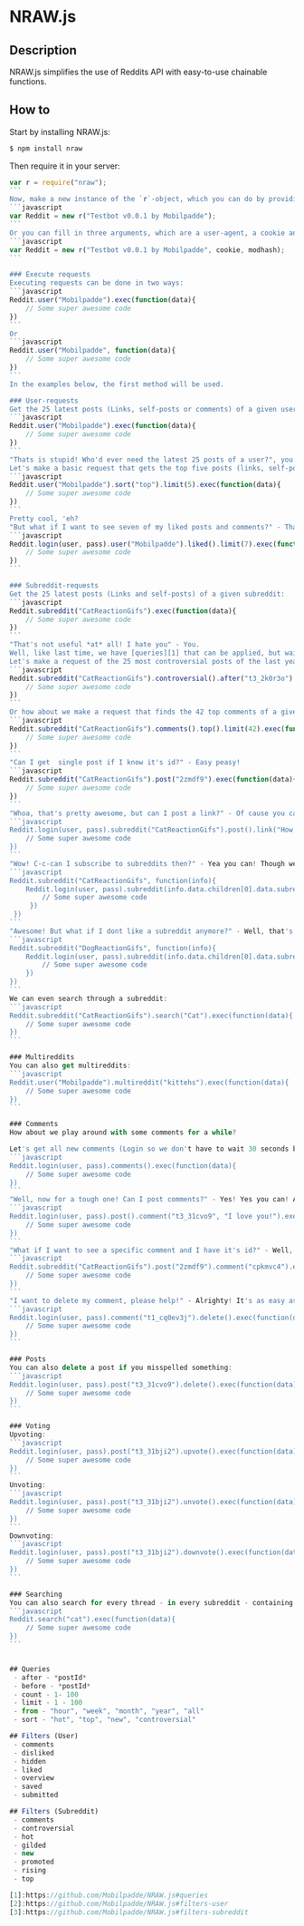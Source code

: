 # NRAW.js

## Description
NRAW.js simplifies the use of Reddits API with easy-to-use chainable functions.

## How to
Start by installing NRAW.js:
```sh
$ npm install nraw
```
Then require it in your server:
````javascript
var r = require("nraw");
```
Now, make a new instance of the `r`-object, which you can do by providing a User-agent.
```javascript
var Reddit = new r("Testbot v0.0.1 by Mobilpadde");
```
Or you can fill in three arguments, which are a user-agent, a cookie and the modhash of a reddit-user: 
```javascript
var Reddit = new r("Testbot v0.0.1 by Mobilpadde", cookie, modhash);
```

### Execute requests
Executing requests can be done in two ways:  
```javascript
Reddit.user("Mobilpadde").exec(function(data){
    // Some super awesome code
})
```
Or
```javascript
Reddit.user("Mobilpadde", function(data){
    // Some super awesome code
})
```
In the examples below, the first method will be used.

### User-requests
Get the 25 latest posts (Links, self-posts or comments) of a given user:
```javascript
Reddit.user("Mobilpadde").exec(function(data){
    // Some super awesome code
})
```
"Thats is stupid! Who'd ever need the latest 25 posts of a user?", you say? Well, NRAW.js is smart enough to handle [queries][1] too!  
Let's make a basic request that gets the top five posts (links, self-posts and comments) of a user:
```javascript
Reddit.user("Mobilpadde").sort("top").limit(5).exec(function(data){
    // Some super awesome code
})
```
Pretty cool, 'eh?  
"But what if I want to see seven of my liked posts and comments?" - That's super easy too! Simply use the `login`-function and the `liked`-[filter][2]:
```javascript
Reddit.login(user, pass).user("Mobilpadde").liked().limit(7).exec(function(data){
    // Some super awesome code
})
```

### Subreddit-requests
Get the 25 latest posts (Links and self-posts) of a given subreddit:
```javascript
Reddit.subreddit("CatReactionGifs").exec(function(data){
    // Some super awesome code
})
```
"That's not useful *at* all! I hate you" - You.
Well, like last time, we have [queries][1] that can be applied, but wait! There's more! Subreddits even have the ability to have [filters][3] applied to them!  
Let's make a request of the 25 most controversial posts of the last year from a given subreddit, but after the post with the id of `t3_2k0r3o`:
```javascript
Reddit.subreddit("CatReactionGifs").controversial().after("t3_2k0r3o").exec(function(data){
    // Some super awesome code
})
```
Or how about we make a request that finds the 42 top comments of a given subreddit, using the [filter][3] `comments`:
```javascript
Reddit.subreddit("CatReactionGifs").comments().top().limit(42).exec(function(data){
    // Some super awesome code
})
```
"Can I get  single post if I know it's id?" - Easy peasy!
```javascript
Reddit.subreddit("CatReactionGifs").post("2zmdf9").exec(function(data){
	// Some super awesome code
})
```
"Whoa, that's pretty awesome, but can I post a link?" - Of cause you can! We just need to login and use the `post-function:
```javascript
Reddit.login(user, pass).subreddit("CatReactionGifs").post().link("How I feel when there's only one pizza slice left", "http://i.imgur.com/CFSwHdq.gif").exec(function(data){
    // Some super awesome code
})
```
"Wow! C-c-can I subscribe to subreddits then?" - Yea you can! Though we'll have to get our hands a bit dirty:
```javascript
Reddit.subreddit("CatReactionGifs", function(info){
	Reddit.login(user, pass).subreddit(info.data.children[0].data.subreddit_id).subscribe(function(data){
		// Some super awesome code
	 })
 })
```
"Awesome! But what if I dont like a subreddit anymore?" - Well, that's a bit tougher! Ha! Got ya! You should've seen your face! Priceless! Don't worry, it's super easy too:
```javascript
Reddit.subreddit("DogReactionGifs", function(info){
	Reddit.login(user, pass).subreddit(info.data.children[0].data.subreddit_id).unsubscribe(function(data){
		// Some super awesome code
	})
})
```
We can even search through a subreddit:
```javascript
Reddit.subreddit("CatReactionGifs").search("Cat").exec(function(data){
	// Some super awesome code
})
```

### Multireddits
You can also get multireddits:
```javascript
Reddit.user("Mobilpadde").multireddit("kittehs").exec(function(data){
    // Some super awesome code
})
```

### Comments
How about we play around with some comments for a while?

Let's get all new comments (Login so we don't have to wait 30 seconds before we can request new comments):
```javascript
Reddit.login(user, pass).comments().exec(function(data){
    // Some super awesome code
})
```
"Well, now for a tough one! Can I post comments?" - Yes! Yes you can! All you need is an id of the parent (In this case we're gonna use `t3_31cvo9`):
```javascript
Reddit.login(user, pass).post().comment("t3_31cvo9", "I love you!").exec(function(data){
	// Some super awesome code
})
```
"What if I want to see a specific comment and I have it's id?" - Well, that's super easy like everything else:
```javascript
Reddit.subreddit("CatReactionGifs").post("2zmdf9").comment("cpkmvc4").exec(function(data){
	// Some super awesome code
})
```
"I want to delete my comment, please help!" - Alrighty! It's as easy as pie: 
```javascript
Reddit.login(user, pass).comment("t1_cq0ev3j").delete().exec(function(data){
    // Some super awesome code
})
```

### Posts
You can also delete a post if you misspelled something:
```javascript
Reddit.login(user, pass).post("t3_31cvo9").delete().exec(function(data){
    // Some super awesome code
})
```

### Voting
Upvoting:
```javascript
Reddit.login(user, pass).post("t3_31bji2").upvote().exec(function(data){
    // Some super awesome code
})
```
Unvoting:
```javascript
Reddit.login(user, pass).post("t3_31bji2").unvote().exec(function(data){
    // Some super awesome code
})
```
Downvoting:
```javascript
Reddit.login(user, pass).post("t3_31bji2").downvote().exec(function(data){
    // Some super awesome code
})
```

### Searching
You can also search for every thread - in every subreddit - containing the word `cat`:
```javascript
Reddit.search("cat").exec(function(data){
	// Some super awesome code
})
```


## Queries
 - after - *postId*
 - before - *postId*
 - count - 1- 100
 - limit - 1 - 100
 - from - "hour", "week", "month", "year", "all"
 - sort - "hot", "top", "new", "controversial"

## Filters (User)
 - comments
 - disliked
 - hidden
 - liked
 - overview
 - saved
 - submitted

## Filters (Subreddit)
 - comments
 - controversial
 - hot
 - gilded
 - new
 - promoted
 - rising
 - top

[1]:https://github.com/Mobilpadde/NRAW.js#queries
[2]:https://github.com/Mobilpadde/NRAW.js#filters-user
[3]:https://github.com/Mobilpadde/NRAW.js#filters-subreddit